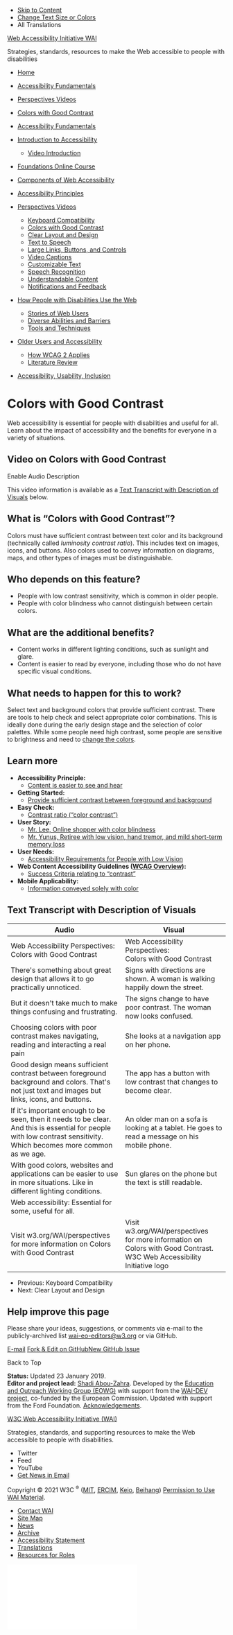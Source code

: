 -   [Skip to Content](#main)
-   [Change Text Size or Colors](/WAI/meta/customize/)
-   All Translations

<a href="/WAI/" class="home"><span class="wai"><span class="wa">Web Accessibility</span> <span class="i"><span class="initieative">Initiative</span> <span>WAI</span></span></span></a>

Strategies, standards, resources to make the Web accessible to people with disabilities



<!-- -->

-   [Home](/WAI/)
-   [Accessibility Fundamentals](/WAI/fundamentals/)
-   [Perspectives Videos](/WAI/perspective-videos/)
-   [Colors with Good Contrast](/WAI/perspective-videos/contrast/)

-   <a href="/WAI/fundamentals/" class="page-link"><span>Accessibility Fundamentals</span></a>
-   <a href="/WAI/fundamentals/accessibility-intro/" class="page-link"><span>Introduction to Accessibility</span></a>
    -   <a href="/WAI/videos/standards-and-benefits/" class="page-link"><span>Video Introduction</span></a>
-   <a href="/WAI/fundamentals/foundations-course/" class="page-link"><span>Foundations Online Course</span></a>
-   <a href="/WAI/fundamentals/components/" class="page-link"><span>Components of Web Accessibility</span></a>
-   <a href="/WAI/fundamentals/accessibility-principles/" class="page-link"><span>Accessibility Principles</span></a>
-   <a href="/WAI/perspective-videos/" class="page-link"><span>Perspectives Videos</span></a>
    -   <a href="/WAI/perspective-videos/keyboard/" class="page-link"><span>Keyboard Compatibility</span></a>
    -   <a href="/WAI/perspective-videos/contrast/" class="page-link"><span>Colors with Good Contrast</span></a>
    -   <a href="/WAI/perspective-videos/layout/" class="page-link"><span>Clear Layout and Design</span></a>
    -   <a href="/WAI/perspective-videos/speech/" class="page-link"><span>Text to Speech</span></a>
    -   <a href="/WAI/perspective-videos/controls/" class="page-link"><span>Large Links, Buttons, and Controls</span></a>
    -   <a href="/WAI/perspective-videos/captions/" class="page-link"><span>Video Captions</span></a>
    -   <a href="/WAI/perspective-videos/customizable/" class="page-link"><span>Customizable Text</span></a>
    -   <a href="/WAI/perspective-videos/voice/" class="page-link"><span>Speech Recognition</span></a>
    -   <a href="/WAI/perspective-videos/understandable/" class="page-link"><span>Understandable Content</span></a>
    -   <a href="/WAI/perspective-videos/notifications/" class="page-link"><span>Notifications and Feedback</span></a>
-   <a href="/WAI/people-use-web/" class="page-link"><span>How People with Disabilities Use the Web</span></a>
    -   <a href="/WAI/people-use-web/user-stories/" class="page-link"><span>Stories of Web Users</span></a>
    -   <a href="/WAI/people-use-web/abilities-barriers/" class="page-link"><span>Diverse Abilities and Barriers</span></a>
    -   <a href="/WAI/people-use-web/tools-techniques/" class="page-link"><span>Tools and Techniques</span></a>
-   <a href="/WAI/older-users/" class="page-link"><span>Older Users and Accessibility</span></a>
    -   <a href="/WAI/older-users/developing/" class="page-link"><span>How WCAG 2 Applies</span></a>
    -   <a href="/WAI/older-users/literature/" class="page-link"><span>Literature Review</span></a>
-   <a href="/WAI/fundamentals/accessibility-usability-inclusion/" class="page-link"><span>Accessibility, Usability, Inclusion</span></a>

Colors with Good Contrast
=========================

Web accessibility is essential for people with disabilities and useful for all. Learn about the impact of accessibility and the benefits for everyone in a variety of situations.

Video on Colors with Good Contrast
----------------------------------

Enable Audio Description

This video information is available as a [Text Transcript with Description of Visuals](#transcript) below.

What is “Colors with Good Contrast”?
------------------------------------

Colors must have sufficient contrast between text color and its background (technically called *luminosity contrast ratio*). This includes text on images, icons, and buttons. Also colors used to convey information on diagrams, maps, and other types of images must be distinguishable.

Who depends on this feature?
----------------------------

-   People with low contrast sensitivity, which is common in older people.
-   People with color blindness who cannot distinguish between certain colors.

What are the additional benefits?
---------------------------------

-   Content works in different lighting conditions, such as sunlight and glare.
-   Content is easier to read by everyone, including those who do not have specific visual conditions.

What needs to happen for this to work?
--------------------------------------

Select text and background colors that provide sufficient contrast. There are tools to help check and select appropriate color combinations. This is ideally done during the early design stage and the selection of color palettes. While some people need high contrast, some people are sensitive to brightness and need to [change the colors](/WAI/perspective-videos/customizable/).

Learn more
----------

-   **Accessibility Principle:**
    -   [Content is easier to see and hear](/WAI/fundamentals/accessibility-principles/#distinguishable)
-   **Getting Started:**
    -   [Provide sufficient contrast between foreground and background](/WAI/tips/designing/#provide-sufficient-contrast-between-foreground-and-background)
-   **Easy Check:**
    -   [Contrast ratio (“color contrast”)](/WAI/test-evaluate/preliminary/#contrast)
-   **User Story:**
    -   [Mr. Lee, Online shopper with color blindness](/WAI/people-use-web/user-stories/#shopper)
    -   [Mr. Yunus, Retiree with low vision, hand tremor, and mild short-term memory loss](/WAI/people-use-web/user-stories/#retiree)
-   **User Needs:**
    -   [Accessibility Requirements for People with Low Vision](http://www.w3.org/TR/low-vision-needs/)
-   **Web Content Accessibility Guidelines ([WCAG Overview](/WAI/standards-guidelines/wcag/)):**
    -   [Success Criteria relating to “contrast”](https://www.w3.org/WAI/WCAG21/quickref/?tags=contrast)
-   **Mobile Applicability:**
    -   [Information conveyed solely with color](/WAI/standards-guidelines/shared-experiences/#color)

Text Transcript with Description of Visuals
-------------------------------------------

<table><thead><tr class="header"><th>Audio</th><th>Visual</th></tr></thead><tbody><tr class="odd"><td>Web Accessibility Perspectives: Colors with Good Contrast</td><td>Web Accessibility Perspectives:<br />
Colors with Good Contrast</td></tr><tr class="even"><td>There's something about great design that allows it to go practically unnoticed.</td><td>Signs with directions are shown. A woman is walking happily down the street.</td></tr><tr class="odd"><td>But it doesn't take much to make things confusing and frustrating.</td><td>The signs change to have poor contrast. The woman now looks confused.</td></tr><tr class="even"><td>Choosing colors with poor contrast makes navigating, reading and interacting a real pain</td><td>She looks at a navigation app on her phone.</td></tr><tr class="odd"><td>Good design means sufficient contrast between foreground background and colors. That's not just text and images but links, icons, and buttons.</td><td>The app has a button with low contrast that changes to become clear.</td></tr><tr class="even"><td>If it's important enough to be seen, then it needs to be clear.<br />
And this is essential for people with low contrast sensitivity.<br />
Which becomes more common as we age.</td><td>An older man on a sofa is looking at a tablet. He goes to read a message on his mobile phone.</td></tr><tr class="odd"><td>With good colors, websites and applications can be easier to use in more situations. Like in different lighting conditions.</td><td>Sun glares on the phone but the text is still readable.</td></tr><tr class="even"><td>Web accessibility: Essential for some, useful for all.</td><td> </td></tr><tr class="odd"><td>Visit w3.org/WAI/perspectives for more information on Colors with Good Contrast</td><td>Visit<br />
w3.org/WAI/perspectives<br />
for more information on<br />
Colors with Good Contrast.<br />
W3C Web Accessibility Initiative logo</td></tr></tbody></table>

-   <span class="pager--item-text"> <span class="pager--item-text-direction">Previous:</span> <span class="pager--item-text-target">Keyboard Compatibility</span> </span>
-   <span class="pager--item-text"> <span class="pager--item-text-direction">Next:</span> <span class="pager--item-text-target">Clear Layout and Design</span> </span>

Help improve this page
----------------------

Please share your ideas, suggestions, or comments via e-mail to the publicly-archived list [wai-eo-editors@w3.org](mailto:wai-eo-editors@w3.org?subject=%5Ben%5D%20Colors%20with%20Good%20Contrast) or via GitHub.

<a href="mailto:wai-eo-editors@w3.org?subject=%5Ben%5D%20Colors%20with%20Good%20Contrast&amp;body=%5Bput%20comment%20here...%5D" class="button"><span>E-mail</span></a> <a href="https://github.com/w3c/wai-perspective-videos/edit/master/_perspective-videos/contrast.md" class="button"><span>Fork &amp; Edit on GitHub</span></a><a href="https://github.com/w3c/wai-perspective-videos/issues/new" class="button"><span>New GitHub Issue</span></a>

Back to Top

**Status:** Updated 23 January 2019.  
**Editor and project lead:** [Shadi Abou-Zahra](https://www.w3.org/People/shadi). Developed by the [Education and Outreach Working Group (EOWG)](https://www.w3.org/WAI/EO/) with support from the [WAI-DEV project](https://www.w3.org/WAI/DEV/), co-funded by the European Commission. Updated with support from the Ford Foundation. [Acknowledgements](../acknowledgements/).

<a href="https://www.w3.org/WAI/" class="largelink">W3C Web Accessibility Initiative (WAI)</a>

Strategies, standards, and supporting resources to make the Web accessible to people with disabilities.

-   Twitter
-   Feed
-   YouTube
-   <a href="https://www.w3.org/WAI/news/subscribe/" class="button">Get News in Email</a>

Copyright © 2021 W3C <sup>®</sup> ([MIT](https://www.csail.mit.edu/), [ERCIM](https://www.ercim.eu/), [Keio](https://www.keio.ac.jp/), [Beihang](https://ev.buaa.edu.cn)) [Permission to Use WAI Material](/WAI/about/using-wai-material/).

-   [Contact WAI](/WAI/about/contacting/)
-   [Site Map](/WAI/sitemap/)
-   [News](/WAI/news/)
-   [Archive](/WAI/sitemap/#archive)
-   [Accessibility Statement](/WAI/about/accessibility-statement/)
-   [Translations](/WAI/translations/)
-   [Resources for Roles](/WAI/roles/)

![](//www.w3.org/analytics/piwik/piwik.php?idsite=328&rec=1)
